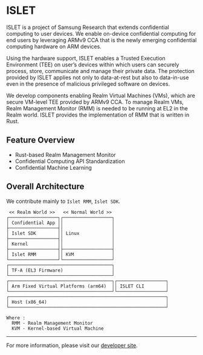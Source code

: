 # ISLET
ISLET is a project of Samsung Research that extends confidential computing to user devices.
We enable on-device confidential computing for end users by leveraging ARMv9 CCA that is
the newly emerging confidential computing hardware on ARM devices.

Using the hardware support, ISLET enables a Trusted Execution Environment (TEE)
on user’s devices within which users can securely process, store, communicate
and manage their private data. The protection provided by
ISLET applies not only to data-at-rest but also to data-in-use
even in the presence of malicious privileged software on devices.

We develop components enabling Realm Virtual Machines (VMs),
which are secure VM-level TEE provided by ARMv9 CCA.
To manage Realm VMs, Realm Management Monitor (RMM)
is needed to be running at EL2 in the Realm world.
ISLET provides the implementation of RMM that is written in Rust. 

## Feature Overview
- Rust-based Realm Management Monitor
- Confidential Computing API Standardization
- Confidential Machine Learning

## Overall Architecture
We contribute mainly to `Islet RMM`, `Islet SDK`.

```
 << Realm World >>   << Normal World >>
┌──────────────────┐┌──────────────────┐
│ Confidential App ││                  │
├──────────────────┤│                  │
│ Islet SDK        ││ Linux            │
├──────────────────┤│                  │
│ Kernel           ││                  │
├──────────────────┤├──────────────────┤
│ Islet RMM        ││ KVM              │
└──────────────────┘└──────────────────┘
┌──────────────────────────────────────┐
│ TF-A (EL3 Firmware)                  │
└──────────────────────────────────────┘
┌──────────────────────────────────────┐┌──────────────────┐
│ Arm Fixed Virtual Platforms (arm64)  ││ ISLET CLI        │
└──────────────────────────────────────┘└──────────────────┘
┌──────────────────────────────────────────────────────────┐
│ Host (x86_64)                                            │
└──────────────────────────────────────────────────────────┘

Where :
  RMM - Realm Management Monitor
  KVM - Kernel-based Virtual Machine
```

---

For more information, please visit our [developer site](https://samsung.github.io/islet/).
